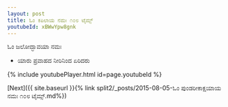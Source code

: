 ```yaml
---
layout: post
title: ಓಂ ಕಪಿಲಾಯ ನಮಃ ೧೦೮ ಟೈಮ್ಸ್
youtubeId: xBWwYpw8gnk
---
```

 
 
 ಓಂ ಜಲೋದ್ಭಾವಯಾ ನಮಃ  
 
 -  ಯಾರು ಪ್ರವಾಹದ ನೀರಿನಿಂದ ಏರಿದರು 
 
  
 
  
 
 
 
 
 
 


{% include youtubePlayer.html id=page.youtubeId %}
 
[Next]({{ site.baseurl }}{% link  split2/_posts/2015-08-05-ಓಂ ಪುಂಡರೀಕಾಕ್ಷಯಾಯ ನಮಃ ೧೦೮ ಟೈಮ್ಸ್.md%})
 
